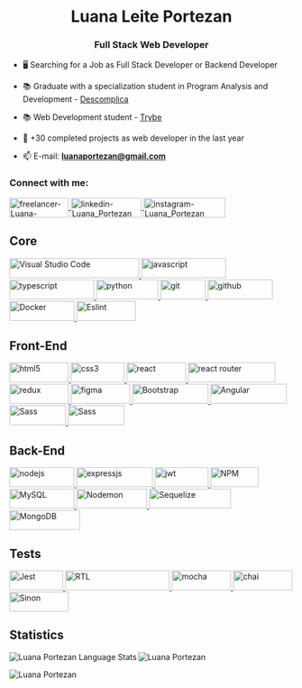 <h1 align="center">Luana Leite Portezan</h1>
<h3 align="center">Full Stack Web Developer</h3>

- 🖥️ Searching for a Job as Full Stack Developer or Backend Developer
 
- 📚 Graduate with a specialization student in Program Analysis and Development - [Descomplica](https://descomplica.com.br/pos-graduacao/)

- 📚 Web Development student - [Trybe](www.trybe.com.br)

- 🧠 +30 completed projects as web developer in the last year
 
- 📫 E-mail: **luanaportezan@gmail.com**

<h3 align="left">Connect with me:</h3>
<p align="left">
 <!-- Upwork -->
 <a
    href="https://www.upwork.com/freelancers/~01821732c6f8071096" 
    target="_blank"> 
    <img align="center"
         src="https://img.shields.io/badge/UpWork-6FDA44?style=for-the-badge&logo=Upwork&logoColor=white" 
         alt="freelancer-Luana-Portezan" 
         height="35"
         width="105"/> 
</a>
 <!-- Linkedin -->
<a 
   href="https://www.linkedin.com/in/luanaportezan/"
   target="blank">
   <img
       align="center"
       src="https://img.shields.io/badge/LinkedIn-0077B5?style=for-the-badge&logo=linkedin&logoColor=white"
       alt="linkedin-Luana_Portezan"
       height="35"
       width="125" />
 </a>
</
<!-- Instagram -->
<a 
 href="https://www.instagram.com/luanaportezan/"
 target="blank">
 <img
      align="center"
      src="https://img.shields.io/badge/Instagram-%23E4405F.svg?style=for-the-badge&logo=Instagram&logoColor=white"
      alt="instagram-Luana_Portezan"
      height="35"
      width="145" />
</a>
</p>

 ## Core
<p align="left">
<!-- Visual Studio Code -->
<a
   href="https://code.visualstudio.com/"
   target="_blank"
   rel="noreferrer">
   <img 
       src="https://img.shields.io/badge/Visual%20Studio%20Code-0078d7.svg?style=for-the-badge&logo=visual-studio-code&logoColor=white"
       alt="Visual Studio Code"
       width="230"
       height="35"/>
</a>
<!-- JavaScript -->
<a
   href="https://developer.mozilla.org/en-US/docs/Web/JavaScript"
   target="_blank"
   rel="noreferrer">
   <img
        src="https://img.shields.io/badge/javascript-%23323330.svg?style=for-the-badge&logo=javascript&logoColor=%23F7DF1E"
        alt="javascript"
        width="150"
        height="35"/>
</a>
<!-- TypeScript -->
<a
   href="https://www.typescriptlang.org/"
   target="_blank"
   rel="noreferrer">
   <img
        src="https://img.shields.io/badge/typescript-%23007ACC.svg?style=for-the-badge&logo=typescript&logoColor=white" 
        alt="typescript" 
        width="150" 
        height="35"/> 
</a>
<!-- Python -->
<a 
   href="https://www.python.org/"
   target="_blank"
   rel="noreferrer">
   <img src="https://img.shields.io/badge/Python-14354C?style=for-the-badge&logo=python&logoColor=white"
        alt="python"
        width="110"
        height="35"/>
</a>
<!-- Git -->
<a 
   href="https://git-scm.com/"
   target="_blank"
   rel="noreferrer">
   <img
        src="https://img.shields.io/badge/GIT-E44C30?style=for-the-badge&logo=git&logoColor=white"
        alt="git"
        width="80"
        height="35"/>
</a>
<!-- GitHub -->
<a
   href="https://developer.mozilla.org/en-US/docs/Learn/Tools_and_testing/GitHub"
   target="_blank"
   rel="noreferrer">
   <img
        src="https://img.shields.io/badge/GitHub-100000?style=for-the-badge&logo=github&logoColor=white"
        alt="github"
        width="115"
        height="35"/>
</a>
<!-- Docker -->
<a
   href="https://www.docker.com/company/"
   target="_blank"
   rel="noreferrer">
   <img
        src="https://img.shields.io/badge/docker-%230db7ed.svg?style=for-the-badge&logo=docker&logoColor=white"
        alt="Docker"
        width="115"
        height="35"/>
</a>
<!-- ESlint -->
 <a
    href="https://eslint.org/" 
    target="_blank" rel="noreferrer"> 
    <img src="https://img.shields.io/badge/ESLint-4B3263?style=for-the-badge&logo=eslint&logoColor=white" 
         alt="Eslint" 
         width="105" 
         height="35"/>
</a>
</p>

## Front-End
<p align="left">
<!-- HTML5 -->
<a
   href="https://developer.mozilla.org/en-US/docs/Glossary/HTML5"
   target="_blank"
   rel="noreferrer">
   <img
        src="https://img.shields.io/badge/html5-%23E34F26.svg?style=for-the-badge&logo=html5&logoColor=white"
        alt="html5"
        width="105"
        height="35"/>
</a>
<!-- CSS3 -->
<a 
  href="https://developer.mozilla.org/pt-BR/docs/Web/CSS"
   target="_blank"
   rel="noreferrer">
   <img src="https://img.shields.io/badge/css3-%231572B6.svg?style=for-the-badge&logo=css3&logoColor=white"
        alt="css3"
        width="95"
        height="35"/>
</a>
<!-- React -->
<a
   href="https://reactjs.org/"
   target="_blank"
   rel="noreferrer">
   <img
        src="https://img.shields.io/badge/React-20232A?style=for-the-badge&logo=react&logoColor=61DAFB"
        alt="react"
        width="105"
        height="35"/>
 </a>
<!-- ReactRouter -->
<a
   href="https://reactrouter.com/en/main"
   target="_blank"
   rel="noreferrer">
   <img
        src="https://img.shields.io/badge/React_Router-CA4245?style=for-the-badge&logo=react-router&logoColor=white"
        alt="react router"
        width="155"
        height="35"/>
</a>
<!-- Redux -->
<a
   href="https://redux.js.org/"
   target="_blank"
   rel="noreferrer">
   <img
        src="https://img.shields.io/badge/redux-%23593d88.svg?style=for-the-badge&logo=redux&logoColor=white"
        alt="redux"
        width="105"
        height="35"/>
</a>
<!-- Figma -->
<a
   href="https://www.figma.com/"
   target="_blank"
   rel="noreferrer">
   <img
        src="https://img.shields.io/badge/figma-%23F24E1E.svg?style=for-the-badge&logo=figma&logoColor=white"
        alt="figma"
        width="105"
        height="35"/>
</a>
<!-- Bootstrap -->
<a
   href="https://getbootstrap.com/"
   target="_blank"
   rel="noreferrer">
   <img
        src="https://img.shields.io/badge/bootstrap-%23563D7C.svg?style=for-the-badge&logo=bootstrap&logoColor=white"
        alt="Bootstrap"
        width="135"
        height="35"/>
</a>
 <!-- Angular -->
<a
   href="https://angular.io/"
   target="_blank"
   rel="noreferrer">
   <img
        src="https://img.shields.io/badge/Angular-DD0031?style=for-the-badge&logo=angular&logoColor=white"
        alt="Angular"
        width="135"
        height="35"/>
</a>
  <!-- Sass -->
<a
   href="https://angular.io/"
   target="_blank"
   rel="noreferrer">
   <img
        src="https://img.shields.io/badge/Sass-CC6699?style=for-the-badge&logo=sass&logoColor=white"
        alt="Sass"
        width="100"
        height="35"/>
</a>
   <!-- Ionic -->
<a
   href="https://ionicframework.com/"
   target="_blank"
   rel="noreferrer">
   <img
        src="https://img.shields.io/badge/Ionic-3880FF?style=for-the-badge&logo=ionic&logoColor=white"
        alt="Sass"
        width="100"
        height="35"/>
</a>
</p>

 ## Back-End
<p align="left">
<!-- NodeJS -->
<a
   href="https://nodejs.org/en"
   target="_blank"
   rel="noreferrer">
   <img
        src="https://img.shields.io/badge/node.js-6DA55F?style=for-the-badge&logo=node.js&logoColor=white"
        alt="nodejs"
        width="115"
        height="35"/>
</a>
<!-- ExpressJS -->
<a
   href="https://expressjs.com/pt-br/"
   target="_blank"
   rel="noreferrer">
   <img src="https://img.shields.io/badge/express.js-%23404d59.svg?style=for-the-badge&logo=express&logoColor=%2361DAFB"
        alt="expressjs"
        width="135"
        height="35"/> </a>
<!-- JWT -->
<a
   href="https://jwt.io/"
   target="_blank"
   rel="noreferrer">
   <img
        src="https://img.shields.io/badge/JWT-black?style=for-the-badge&logo=JSON%20web%20tokens"
        alt="jwt"
        width="95"
        height="35"/>
</a>
<!-- NPM -->
<a 
   href="https://www.npmjs.com/" 
   target="_blank" 
   rel="noreferrer"> 
   <img 
        src="https://img.shields.io/badge/NPM-%23CB3837.svg?style=for-the-badge&logo=npm&logoColor=white" 
        alt="NPM" 
        width="85" 
        height="35"/>
</a>
<!-- MySQL -->
<a
   href="https://www.mysql.com/"
   target="_blank"
   rel="noreferrer">
   <img
        src="https://img.shields.io/badge/mysql-%2300f.svg?style=for-the-badge&logo=mysql&logoColor=white"
        alt="MySQL"
        width="115"
        height="35"/>
</a>
<!-- Nodemon -->
<a
   href="https://www.mysql.com/"
   target="_blank"
   rel="noreferrer">
   <img
        src="https://img.shields.io/badge/NODEMON-%23323330.svg?style=for-the-badge&logo=nodemon&logoColor=%BBDEAD"
        alt="Nodemon"
        width="125"
        height="35"/>
</a>
<!-- Sequelize -->
<a
   href="https://sequelize.org/"
   target="_blank"
   rel="noreferrer">
   <img
        src="https://img.shields.io/badge/Sequelize-52B0E7?style=for-the-badge&logo=Sequelize&logoColor=white"
        alt="Sequelize"
        width="145"
        height="35"/>
</a>
<!-- MongoDB -->
<a
   href="https://www.mongodb.com/"
   target="_blank"
   rel="noreferrer">
   <img
        src="https://img.shields.io/badge/MongoDB-%234ea94b.svg?style=for-the-badge&logo=mongodb&logoColor=white"
        alt="MongoDB"
        width="125"
        height="35"/>
</a>
</p>

 ## Tests
<p align="left">
<!-- Jest -->
<a
   href="https://jestjs.io/"
   target="_blank" 
   rel="noreferrer"> 
   <img 
        src="https://img.shields.io/badge/-jest-%23C21325?style=for-the-badge&logo=jest&logoColor=white" 
        alt="Jest" 
        width="95" 
        height="35"/>
</a>
<!-- RTL -->
<a
   href="https://testing-library.com/" 
   target="_blank" 
   rel="noreferrer"> 
   <img
        src="https://img.shields.io/badge/testing%20library-323330?style=for-the-badge&logo=testing-library&logoColor=red" 
        alt="RTL" 
        width="185" 
        height="35"/> 
</a>
<!-- Mocha -->
<a 
   href="https://mochajs.org/" 
   target="_blank" 
   rel="noreferrer"> 
   <img
        src="https://img.shields.io/badge/-mocha-%238D6748?style=for-the-badge&logo=mocha&logoColor=white" 
        alt="mocha" 
        width="105" 
        height="35"/> 
</a>
<!-- Chai -->
<a
   href="https://www.chaijs.com/"
   target="_blank" 
   rel="noreferrer">
 <img
     src="https://camo.githubusercontent.com/3c6e596d244ccb5b491bad3c050bb238eace57fc78243db4e48a3b7e21dc7aa7/68747470733a2f2f696d672e736869656c64732e696f2f62616467652f636861692d4133303730313f7374796c653d666f722d7468652d6261646765266c6f676f3d63686169266c6f676f436f6c6f723d7768697465"
      alt="chai"
      width="105" 
      height="35"/> 
</a>
<!-- Sinon -->
<a 
   href="https://sinonjs.org/" 
   target="_blank" 
   rel="noreferrer">
   <img
        src="https://img.shields.io/badge/sinon.js-323330?style=for-the-badge&logo=sinon"
        alt="Sinon"
        width="105" 
        height="35"/>
</a>
</p>

 ## Statistics
<p><img align="left"
        src="https://github-readme-stats.vercel.app/api/top-langs/?username=luanaPortezan&layout=compact&theme=dracula&count_private=true"
        alt="Luana Portezan Language Stats" />
</p>  
<p><img align="center"
        src="https://github-readme-stats.vercel.app/api?username=luanaPortezan&show_icons=true&locale=en&theme=dracula&count_private=true" 
        alt="Luana Portezan" />
</p>
<p><img align="center"
        src="https://github-readme-streak-stats.herokuapp.com/?user=luanaPortezan&theme=dracula&count_private=true" 
        alt="Luana Portezan" />
</p>
